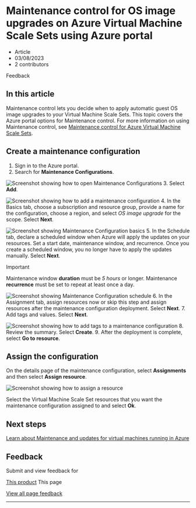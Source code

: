 # Maintenance control for OS image upgrades on Azure Virtual Machine Scale Sets using Azure portal

* Article
* 03/08/2023
* 2 contributors

Feedback

## In this article

Maintenance control lets you decide when to apply automatic guest OS image upgrades to your Virtual Machine Scale Sets. This topic covers the Azure portal options for Maintenance control. For more information on using Maintenance control, see [Maintenance control for Azure Virtual Machine Scale Sets](virtual-machine-scale-sets-maintenance-control).

## Create a maintenance configuration

1. Sign in to the Azure portal.
2. Search for **Maintenance Configurations**.

![Screenshot showing how to open Maintenance Configurations](media/virtual-machine-scale-sets-maintenance-control-portal/maintenance-configurations-search-bar.png)
3. Select **Add**.

![Screenshot showing how to add a maintenance configuration](media/virtual-machine-scale-sets-maintenance-control-portal/maintenance-configurations-add.png)
4. In the Basics tab, choose a subscription and resource group, provide a name for the configuration, choose a region, and select *OS image upgrade* for the scope. Select **Next**.

![Screenshot showing Maintenance Configuration basics](media/virtual-machine-scale-sets-maintenance-control-portal/maintenance-configurations-basics-tab.png)
5. In the Schedule tab, declare a scheduled window when Azure will apply the updates on your resources. Set a start date, maintenance window, and recurrence. Once you create a scheduled window, you no longer have to apply the updates manually. Select **Next**.

Important

Maintenance window **duration** must be *5 hours* or longer. Maintenance **recurrence** must be set to repeat at least once a day.

![Screenshot showing Maintenance Configuration schedule](media/virtual-machine-scale-sets-maintenance-control-portal/maintenance-configurations-schedule-tab.png)
6. In the Assignment tab, assign resources now or skip this step and assign resources after the maintenance configuration deployment. Select **Next**.
7. Add tags and values. Select **Next**.

![Screenshot showing how to add tags to a maintenance configuration](media/virtual-machine-scale-sets-maintenance-control-portal/maintenance-configurations-tags-tab.png)
8. Review the summary. Select **Create**.
9. After the deployment is complete, select **Go to resource**.

## Assign the configuration

On the details page of the maintenance configuration, select **Assignments** and then select **Assign resource**.

![Screenshot showing how to assign a resource](media/virtual-machine-scale-sets-maintenance-control-portal/maintenance-configurations-add-assignment.png)

Select the Virtual Machine Scale Set resources that you want the maintenance configuration assigned to and select **Ok**.

## Next steps

[Learn about Maintenance and updates for virtual machines running in Azure](maintenance-and-updates)

## Feedback

Submit and view feedback for

[This product](https://feedback.azure.com/d365community/forum/ec2f1827-be25-ec11-b6e6-000d3a4f0f1c)
This page

[View all page feedback](https://github.com/MicrosoftDocs/azure-docs/issues)

---

